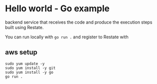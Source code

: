 # Hello world - Go example

backend service that receives the code and produce the execution steps built using Restate.

You can run locally with `go run .` and register to Restate with

## aws setup
```
sudo yum update -y
sudo yum install -y git
sudo yum install -y go
go run .
```
